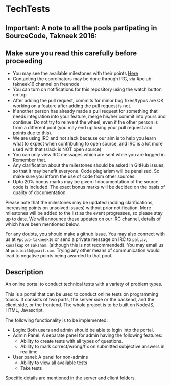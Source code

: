 # TechTests

## Important: A note to all the pools partipating in SourceCode, Takneek 2016:
## Make sure you read this carefully before proceeding

- You may see the available milestones with their points [Here](https://github.com/pclubiitk/TechTests/milestones)
- Contacting the coordinators may be done through IRC, via #pclub-takneek16 channel on freenode
- You can turn on notifications for this repository using the watch button on top
- After adding the pull request, commits for minor bug fixes/typos are OK, working on a feature after adding the pull request is not.
- If another person has already made a pull request for something that needs integration into your feature, merge his/her commit into yours and continue. Do not try to reinvent the wheel, even if the other person is from a different pool (you may end up losing your pull request and points due to this).
- We are using IRC and not slack because our aim is to help you learn what to expect when contributing to open source, and IRC is a lot more used with that (slack is NOT open source)
- You can only view IRC messages which are sent while you are logged in. Remember that.
- Any clarification about the milestones should be asked in GitHub issues, so that it may benefit everyone. Code plagiarism will be penalised. So make sure you inform the use of code from other sources.
- Upto 20% bonus marks may be given if documentation of the source code is included. The exact bonus marks will be decided on the basis of quality of documentation.

Please note that the milestones may be updated (adding clarifications,
increasing points on unsolved issues) without prior notification.
More milestones will be added to the list as the event progresses, so please
stay up to date. We will announce these updates on our IRC channel, details of
which have been mentioned below.

For any doubts, you should make a github issue. You may also connect with us
at `#pclub-takneek16` or send a private message on IRC to `pallav`, `kunalkap` or `saksham`.
(although this is not recommended). You may email us at `pclubiitk@gmail.com`.
Trying any other means of communication would lead to negative points being
awarded to that pool.

## Description

An online portal to conduct technical tests with a variety of problem types.

This is a portal that can be used to conduct online tests on programming
topics.  It consists of two parts, the server side or the backend, and the
client side, or the frontend. The whole project is to be built on NodeJS, HTML,
Javascript.

The following functionality is to be implemented:
- Login: Both users and admin should be able to login into the portal.
- Admin Panel: A separate panel for admin having the following features:
  - Ability to create tests with all types of questions.
  - Ability to mark correct/wrong/fix on submitted subjective answers in realtime
- User panel: A panel for non-admins
  - Ability to view all available tests
  - Take tests

Specific details are mentioned in the server and client folders.
